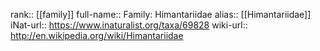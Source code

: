 

rank:: [[family]]
full-name:: Family: Himantariidae
alias:: [[Himantariidae]]
iNat-url:: https://www.inaturalist.org/taxa/69828
wiki-url:: http://en.wikipedia.org/wiki/Himantariidae